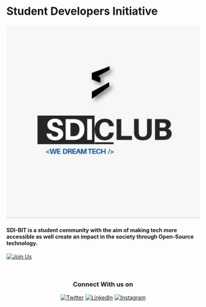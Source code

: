 # Student Developers Initiative

<a href="https://www.sdi-club.tech" target="_blank"><img src="https://github.com/SDI-bit/.github/blob/53bf7f234c31d3af0c0f66acbef08cfc1676bdcc/sdiclub.jpg" border="0" title="SDI-BIT" alt="SDI-BIT"></a>

<h4>SDI-BIT is a student community with the aim of making tech more accessible as well create an impact in the society through Open-Source technology. </h4>



[![Join Us](https://img.shields.io/badge/Join%20Us-SDI%20BIT%20Club-blue)](https://sdi-club.tech/register/)

<br/>

<div align="center">
  <h3>Connect With us on</h3>
  <a href="https://twitter.com/sdi_bit" target="_blank"><img alt="Twitter" src="https://img.shields.io/badge/twitter-%231DA1F2.svg?&style=for-the-badge&logo=twitter&logoColor=white" /></a> 
<a href="https://in.linkedin.com/company/student-developers-initiative" target="_blank"><img alt="LinkedIn" src="https://img.shields.io/badge/linkedin-%230077B5.svg?&style=for-the-badge&logo=linkedin&logoColor=white" /></a>
<a href="https://instagram.com/sdibangalorebit" target="_blank"><img alt="Instagram" src="https://img.shields.io/badge/instagram-%FF69B4.svg?&style=for-the-badge&logo=instagram&logoColor=white&color=cd486b" /></a>
</div>
